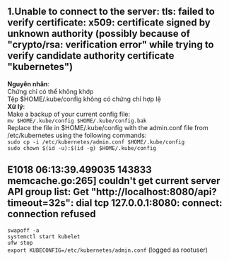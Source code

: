 ## 1.Unable to connect to the server: tls: failed to verify certificate: x509: certificate signed by unknown authority (possibly because of "crypto/rsa: verification error" while trying to verify candidate authority certificate "kubernetes")
**Nguyên nhân**:   
Chứng chỉ có thể không khớp  
Tệp $HOME/.kube/config không có chứng chỉ hợp lệ  
**Xử lý**:  
Make a backup of your current config file:    
`mv $HOME/.kube/config $HOME/.kube/config.bak`  
Replace the file in $HOME/.kube/config with the admin.conf file from /etc/kubernetes using the following commands:  
`sudo cp -i /etc/kubernetes/admin.conf $HOME/.kube/config`  
`sudo chown $(id -u):$(id -g) $HOME/.kube/config`  

## E1018 06:13:39.499035  143833 memcache.go:265] couldn't get current server API group list: Get "http://localhost:8080/api?timeout=32s": dial tcp 127.0.0.1:8080: connect: connection refused
`swapoff -a`  
`systemctl start kubelet`  
`ufw stop`  
`export KUBECONFIG=/etc/kubernetes/admin.conf` (logged as rootuser)  
